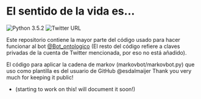 # El sentido de la vida es...

![Python 3.5.2](https://img.shields.io/badge/python-3.5.2-blue.svg)
![Twitter URL](https://img.shields.io/twitter/url/https/twitter.com/fold_left.svg?style=social&label=Follow%20%40Bot_ontologico)


Este repositorio contiene la mayor parte del código usado para hacer funcionar al bot [@Bot_ontologico](https://twitter.com/Bot_ontologico) (El resto del código refiere a claves privadas de la cuenta de Twitter mencionada, por eso no está añadido).

El código para aplicar la cadena de markov (markovbot/markovbot.py) que uso como plantilla es del usuario de GitHub @esdalmaijer
Thank you very much for keeping it public!

* (starting to work on this! will document it soon!)
